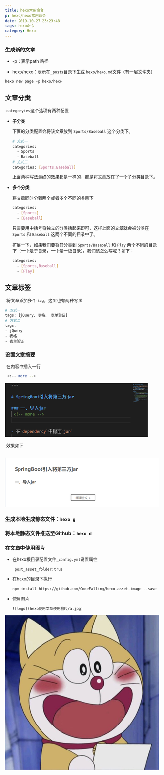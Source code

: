 ```yaml
---
title: hexo常用命令
p: hexo/hexo常用命令
date: 2019-10-27 23:23:48
tags: hexo命令
category: Hexo
---
```


### 生成新的文章

- -p：表示path 路径

- hexo/hexo：表示在`_posts`目录下生成 `hexo/hexo.md`文件（有一层文件夹）

```
hexo new page -p hexo/hexo
```

## 文章分类

​	`categoryies`这个选项有两种配置

- **子分类**  

  下面的分类配置会将该文章放到 `Sports/Baseball` 这个分类下。

  ```bash
  # 方式一
  categories:
    - Sports
    - Baseball
  # 方式二
  categories: [Sports,Baseball]
  ```

  上面两种写法最终的效果都是一样的，都是将文章放在了一个子分类目录下。

- **多个分类**

  将文章同时分到两个或者多个不同的类目下

  ```bash
  categories:
    - [Sports]
    - [Baseball]
  ```

  只需要用中括号将独立的分类括起来即可，这样上面的文章就会被分类在 `Sports` 和 `Baseball` 这两个不同的目录中了。

  扩展一下，如果我们要将其分类到 `Sports/Baseball` 和 `Play` 两个不同的目录下（一个是子目录，一个是一级目录），我们该怎么写呢？如下：

  ```bash
  categories:
    - [Sports,Baseball]
    - [Play]
  ```

## 文章标签

​	将文章添加多个 `tag`，这里也有两种写法

  ```bash
# 方式一
tags: [jQuery, 表格， 表单验证]
# 方式二
tags:
- jQuery
- 表格
- 表单验证
  ```



### 设置文章摘要

​	在内容中插入一行

```bash
 <!-- more -->
```

![](hexo使用文章使用图片/1-1.png)

​	效果如下

​	![](hexo使用文章使用图片/1-2.png)

### 生成本地生成静态文件：`hexo g`

### 将本地静态文件推送至Github：`hexo d`

### 在文章中使用图片

- 在hexo根目录配置文件`_config.yml`设置属性

  ```
   post_asset_folder:true
  ```

- 在hexo的目录下执行

  ```
  npm install https://github.com/CodeFalling/hexo-asset-image --save   
  ```

- 使用图片

  ```
  ![logo](hexo使用文章使用图片/a.jpg)
  ```
 ![logo](hexo使用文章使用图片/a.jpg)
  